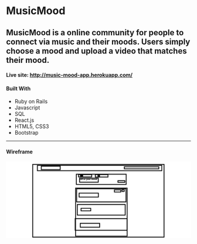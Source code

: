 # MusicMood

####
MusicMood is a online community for people to connect via music and their moods. Users simply choose a mood and upload a video that matches their mood.
---
#### Live site: http://music-mood-app.herokuapp.com/

#### Built With
* Ruby on Rails
* Javascript
* SQL
* React.js
* HTML5, CSS3
* Bootstrap
---
#### Wireframe
![Wireframe](/public/wireframe.png)
